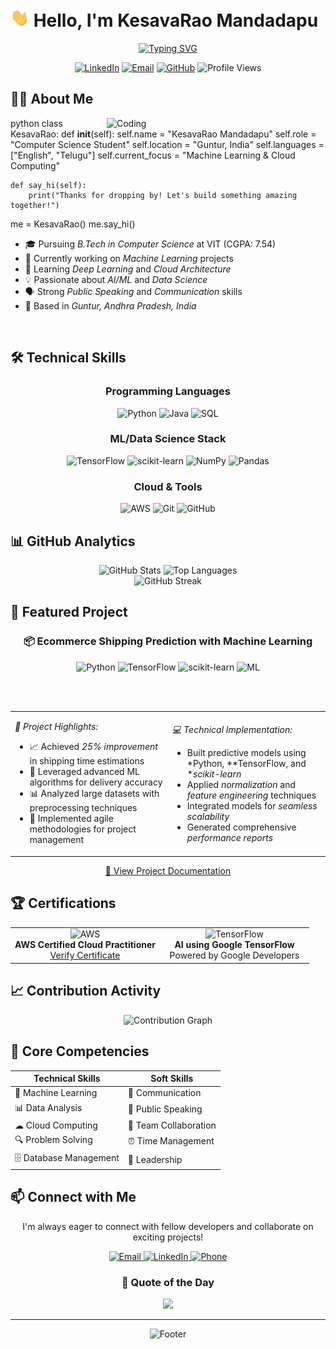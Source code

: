 # <img src="https://raw.githubusercontent.com/ABSphreak/ABSphreak/master/gifs/Hi.gif" width="30px"> Hello, I'm KesavaRao Mandadapu

<div align="center">
  
[![Typing SVG](https://readme-typing-svg.herokuapp.com?font=Fira+Code&size=25&pause=1000&color=2D3436&center=true&vCenter=true&width=600&lines=Computer+Science+Student+%40+VIT;Machine+Learning+Enthusiast;AWS+Certified+Developer;Problem+Solver+%26+Tech+Explorer)](https://git.io/typing-svg)

<p align="center">
  <a href="https://linkedin.com/in/kesavarao-mandadapu"><img src="https://img.shields.io/badge/LinkedIn-0077B5?style=for-the-badge&logo=linkedin&logoColor=white" alt="LinkedIn"/></a>
  <a href="mailto:kesavaraomandadapu9003@gmail.com"><img src="https://img.shields.io/badge/Email-EA4335?style=for-the-badge&logo=gmail&logoColor=white" alt="Email"/></a>
  <a href="https://github.com/kesavarao"><img src="https://img.shields.io/badge/GitHub-181717?style=for-the-badge&logo=github&logoColor=white" alt="GitHub"/></a>
  <img src="https://komarev.com/ghpvc/?username=kesavarao&label=Profile%20views&color=636e72&style=for-the-badge" alt="Profile Views" />
</p>

</div>

## 👨‍💻 About Me

<img align="right" alt="Coding" width="350" src="https://user-images.githubusercontent.com/74038190/212749447-bfb7e725-6987-49d9-ae85-2015e3e7cc41.gif">

python
class KesavaRao:
    def __init__(self):
        self.name = "KesavaRao Mandadapu"
        self.role = "Computer Science Student"
        self.location = "Guntur, India"
        self.languages = ["English", "Telugu"]
        self.current_focus = "Machine Learning & Cloud Computing"
        
    def say_hi(self):
        print("Thanks for dropping by! Let's build something amazing together!")

me = KesavaRao()
me.say_hi()


- 🎓 Pursuing *B.Tech in Computer Science* at VIT (CGPA: 7.54)
- 🔭 Currently working on *Machine Learning* projects
- 🌱 Learning *Deep Learning* and *Cloud Architecture*
- 💡 Passionate about *AI/ML* and *Data Science*
- 🗣 Strong *Public Speaking* and *Communication* skills
- 📍 Based in *Guntur, Andhra Pradesh, India*

<br clear="both">

## 🛠 Technical Skills

<div align="center">

### Programming Languages
![Python](https://img.shields.io/badge/Python-3776AB?style=for-the-badge&logo=python&logoColor=white)
![Java](https://img.shields.io/badge/Java-007396?style=for-the-badge&logo=java&logoColor=white)
![SQL](https://img.shields.io/badge/SQL-4479A1?style=for-the-badge&logo=mysql&logoColor=white)

### ML/Data Science Stack
![TensorFlow](https://img.shields.io/badge/TensorFlow-FF6F00?style=for-the-badge&logo=tensorflow&logoColor=white)
![scikit-learn](https://img.shields.io/badge/scikit--learn-F7931E?style=for-the-badge&logo=scikit-learn&logoColor=white)
![NumPy](https://img.shields.io/badge/NumPy-013243?style=for-the-badge&logo=numpy&logoColor=white)
![Pandas](https://img.shields.io/badge/Pandas-150458?style=for-the-badge&logo=pandas&logoColor=white)

### Cloud & Tools
![AWS](https://img.shields.io/badge/AWS-232F3E?style=for-the-badge&logo=amazonaws&logoColor=white)
![Git](https://img.shields.io/badge/Git-F05032?style=for-the-badge&logo=git&logoColor=white)
![GitHub](https://img.shields.io/badge/GitHub-181717?style=for-the-badge&logo=github&logoColor=white)

</div>

## 📊 GitHub Analytics

<div align="center">
  <img src="https://github-readme-stats.vercel.app/api?username=kesavarao&show_icons=true&theme=github_light&hide_border=true&bg_color=F5F5F5&title_color=2D3436&text_color=2D3436&icon_color=636E72" alt="GitHub Stats" height="165"/>
  <img src="https://github-readme-stats.vercel.app/api/top-langs/?username=kesavarao&theme=github_light&hide_border=true&layout=compact&bg_color=F5F5F5&title_color=2D3436&text_color=2D3436" alt="Top Languages" height="165"/>
</div>

<div align="center">
  <img src="https://github-readme-streak-stats.herokuapp.com/?user=kesavarao&theme=github-light&hide_border=true&background=F5F5F5&stroke=2D3436&ring=636E72&fire=E84393&currStreakLabel=2D3436" alt="GitHub Streak" />
</div>

## 🚀 Featured Project

<div align="center">

### 📦 Ecommerce Shipping Prediction with Machine Learning

<img src="https://img.shields.io/badge/Python-3776AB?style=flat-square&logo=python&logoColor=white" alt="Python"/>
<img src="https://img.shields.io/badge/TensorFlow-FF6F00?style=flat-square&logo=tensorflow&logoColor=white" alt="TensorFlow"/>
<img src="https://img.shields.io/badge/scikit--learn-F7931E?style=flat-square&logo=scikit-learn&logoColor=white" alt="scikit-learn"/>
<img src="https://img.shields.io/badge/Machine%20Learning-2ECC71?style=flat-square" alt="ML"/>

<br><br>

<table>
<tr>
<td width="50%">

*🎯 Project Highlights:*
- 📈 Achieved *25% improvement* in shipping time estimations
- 🤖 Leveraged advanced ML algorithms for delivery accuracy
- 📊 Analyzed large datasets with preprocessing techniques
- 🔄 Implemented agile methodologies for project management

</td>
<td width="50%">

*💻 Technical Implementation:*
- Built predictive models using *Python, **TensorFlow, and **scikit-learn*
- Applied *normalization* and *feature engineering* techniques
- Integrated models for *seamless scalability*
- Generated comprehensive *performance reports*

</td>
</tr>
</table>

[📄 View Project Documentation](https://drive.google.com/file/d/1laubjx1xbzv2rzglpcfzns1jkp2fuk4i/view?usp=sharing)

</div>

## 🏆 Certifications

<div align="center">

<table>
<tr>
<td align="center" width="50%">
<img src="https://d1.awsstatic.com/training-and-certification/certification-badges/AWS-Certified-Cloud-Practitioner_badge.634f8a21af2e0e956ed8905a72366146ba22b74c.png" width="150" height="150" alt="AWS"/>
<br>
<b>AWS Certified Cloud Practitioner</b>
<br>
<a href="https://aws.amazon.com/verification">Verify Certificate</a>
</td>
<td align="center" width="50%">
<img src="https://www.gstatic.com/images/branding/product/2x/google_developers_512dp.png" width="150" height="150" alt="TensorFlow"/>
<br>
<b>AI using Google TensorFlow</b>
<br>
Powered by Google Developers
</td>
</tr>
</table>

</div>

## 📈 Contribution Activity

<div align="center">
  <img src="https://github-readme-activity-graph.vercel.app/graph?username=kesavarao&theme=github-light&hide_border=true&bg_color=F5F5F5&color=2D3436&line=636E72&point=2D3436" alt="Contribution Graph" />
</div>

## 🌟 Core Competencies

<div align="center">

| Technical Skills | Soft Skills |
|-----------------|-------------|
| 🧠 Machine Learning | 💬 Communication |
| 📊 Data Analysis | 🎤 Public Speaking |
| ☁ Cloud Computing | 🤝 Team Collaboration |
| 🔍 Problem Solving | ⏰ Time Management |
| 🗄 Database Management | 🚀 Leadership |

</div>

## 📫 Connect with Me

<div align="center">

I'm always eager to connect with fellow developers and collaborate on exciting projects!

<p align="center">
  <a href="mailto:kesavaraomandadapu9003@gmail.com">
    <img src="https://img.shields.io/badge/Email%20Me-EA4335?style=for-the-badge&logo=gmail&logoColor=white" alt="Email" />
  </a>
  <a href="https://linkedin.com/in/kesavarao-mandadapu">
    <img src="https://img.shields.io/badge/Let's%20Connect-0077B5?style=for-the-badge&logo=linkedin&logoColor=white" alt="LinkedIn" />
  </a>
  <a href="tel:+916304646376">
    <img src="https://img.shields.io/badge/Call%20Me-25D366?style=for-the-badge&logo=whatsapp&logoColor=white" alt="Phone" />
  </a>
</p>

### 💭 Quote of the Day
![](https://quotes-github-readme.vercel.app/api?type=horizontal&theme=light)

</div>

---

<div align="center">
  <img src="https://capsule-render.vercel.app/api?type=waving&color=gradient&customColorList=14&height=100&section=footer" alt="Footer" />
</div>
